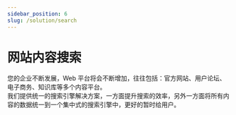 ```yaml
---
sidebar_position: 6
slug: /solution/search
---
```


# 网站内容搜索

您的企业不断发展，Web 平台将会不断增加，往往包括：官方网站、用户论坛、电子商务、知识库等多个内容平台。  
我们提供统一的搜索引擎解决方案，一方面提升搜索的效率，另外一方面将所有内容的数据统一到一个集中式的搜索引擎中，更好的暂时给用户。  

